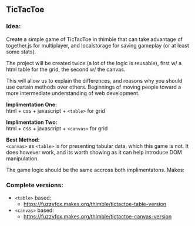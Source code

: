 ## TicTacToe

### Idea:
Create a simple game of TicTacToe in thimble that can take advantage of together.js for multiplayer, and localstorage for saving gameplay (or at least some stats).

The project will be created twice (a lot of the logic is reusable), first w/ a html table for the grid, the second w/ the canvas.

This will allow us to explain the differences, and reasons why you should use certain methods over others. Beginnings of moving people toward a more intermediate understanding of web development.

**Implimentation One:**  
html + css + javascript + `<table>` for grid

**Implimentation Two:**  
html + css + javascript + `<canvas>` for grid

**Best Method:**  
`<canvas>` as `<table>` is for presenting tabular data, which this game is not. It does however work, and its worth showing as it can help introduce DOM manipulation.

The game logic should be the same accross both implimentatons.
Makes:

### Complete versions:
* `<table>` based:
	* https://fuzzyfox.makes.org/thimble/tictactoe-table-version
* `<canvas>` based:
	* https://fuzzyfox.makes.org/thimble/tictactoe-canvas-version
